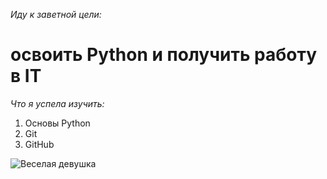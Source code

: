 _Иду к заветной цели:_

# освоить Python и получить работу в IT

_Что я успела изучить:_
1. Основы Python
2. Git
3. GitHub

![Веселая девушка](https://static.tildacdn.com/tild3664-3134-4365-a331-313630393264/photo_2022-09-06_145.jpeg)